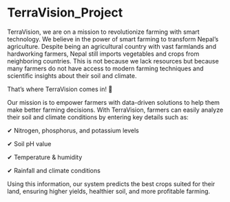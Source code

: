 # TerraVision_Project
TerraVision, we are on a mission to revolutionize farming with smart technology. We believe in the power of smart farming to transform Nepal’s agriculture. Despite being an agricultural country with vast farmlands and hardworking farmers, Nepal still imports vegetables and crops from neighboring countries. This is not because we lack resources but because many farmers do not have access to modern farming techniques and scientific insights about their soil and climate.

That’s where TerraVision comes in! 🌱

Our mission is to empower farmers with data-driven solutions to help them make better farming decisions. With TerraVision, farmers can easily analyze their soil and climate conditions by entering key details such as:

✔ Nitrogen, phosphorus, and potassium levels

✔ Soil pH value

✔ Temperature & humidity

✔ Rainfall and climate conditions

Using this information, our system predicts the best crops suited for their land, ensuring higher yields, healthier soil, and more profitable farming.
